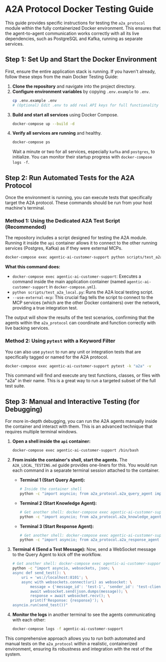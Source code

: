 # A2A Protocol Docker Testing Guide

This guide provides specific instructions for testing the `a2a_protocol` module within the fully containerized Docker environment. This ensures that the agent-to-agent communication works correctly with all its live dependencies, such as PostgreSQL and Kafka, running as separate services.

## Step 1: Set Up and Start the Docker Environment

First, ensure the entire application stack is running. If you haven't already, follow these steps from the main Docker Testing Guide:

1.  **Clone the repository** and navigate into the project directory.
2.  **Configure environment variables** by copying `.env.example` to `.env`.
    ```bash
    cp .env.example .env
    # (Optional) Edit .env to add real API keys for full functionality
    ```
3.  **Build and start all services** using Docker Compose.
    ```bash
    docker-compose up --build -d
    ```
4.  **Verify all services are running** and healthy.
    ```bash
    docker-compose ps
    ```
    Wait a minute or two for all services, especially `kafka` and `postgres`, to initialize. You can monitor their startup progress with `docker-compose logs -f`.

## Step 2: Run Automated Tests for the A2A Protocol

Once the environment is running, you can execute tests that specifically target the A2A protocol. These commands should be run from your host machine's terminal.

### Method 1: Using the Dedicated A2A Test Script (Recommended)

The repository includes a script designed for testing the A2A module. Running it inside the `api` container allows it to connect to the other running services (Postgres, Kafka) as if they were external MCPs.

```bash
docker-compose exec agentic-ai-customer-support python scripts/test_a2a_local.py --use-external-mcp
```

**What this command does:**
- `docker-compose exec agentic-ai-customer-support`: Executes a command inside the main application container (named `agentic-ai-customer-support` in `docker-compose.yml`).
- `python scripts/test_a2a_local.py`: Runs the A2A local testing script.
- `--use-external-mcp`: This crucial flag tells the script to connect to the MCP services (which are the other Docker containers) over the network, providing a true integration test.

The output will show the results of the test scenarios, confirming that the agents within the `a2a_protocol` can coordinate and function correctly with live backing services.

### Method 2: Using `pytest` with a Keyword Filter

You can also use `pytest` to run any unit or integration tests that are specifically tagged or named for the A2A protocol.

```bash
docker-compose exec agentic-ai-customer-support pytest -k "a2a" -v
```

This command will find and execute any test functions, classes, or files with "a2a" in their name. This is a great way to run a targeted subset of the full test suite.

## Step 3: Manual and Interactive Testing (for Debugging)

For more in-depth debugging, you can run the A2A agents manually inside the container and interact with them. This is an advanced technique that requires multiple terminal windows.

1.  **Open a shell inside the `api` container:**
    ```bash
    docker-compose exec agentic-ai-customer-support /bin/bash
    ```

2.  **From inside the container's shell, start the agents.** The `A2A_LOCAL_TESTING.md` guide provides one-liners for this. You would run each command in a separate terminal session attached to the container.

    *   **Terminal 1 (Start Query Agent):**
        ```bash
        # Inside the container shell
        python -c "import asyncio; from a2a_protocol.a2a_query_agent import A2AQueryAgent; asyncio.run(A2AQueryAgent('query-agent-1').start())"
        ```
    *   **Terminal 2 (Start Knowledge Agent):**
        ```bash
        # Get another shell: docker-compose exec agentic-ai-customer-support /bin/bash
        python -c "import asyncio; from a2a_protocol.a2a_knowledge_agent import A2AKnowledgeAgent; asyncio.run(A2AKnowledgeAgent('knowledge-agent-1').start())"
        ```
    *   **Terminal 3 (Start Response Agent):**
        ```bash
        # Get another shell: docker-compose exec agentic-ai-customer-support /bin/bash
        python -c "import asyncio; from a2a_protocol.a2a_response_agent import A2AResponseAgent; asyncio.run(A2AResponseAgent('response-agent-1').start())"
        ```

3.  **Terminal 4 (Send a Test Message):**
    Now, send a WebSocket message to the Query Agent to kick off the workflow.
    ```bash
    # Get another shell: docker-compose exec agentic-ai-customer-support /bin/bash
    python -c "import asyncio, websockets, json; \
    async def send_test(): \
        uri = 'ws://localhost:8101'; \
        async with websockets.connect(uri) as websocket: \
            message = {'message_id': 'test-1', 'sender_id': 'test-client', 'receiver_id': 'query-agent-1', 'message_type': 'customer_query', 'payload': {'query': 'How do I reset my password?', 'customer_id': 'test_customer_12345'}}; \
            await websocket.send(json.dumps(message)); \
            response = await websocket.recv(); \
            print(f'Response: {response}'); \
    asyncio.run(send_test())"
    ```

4.  **Monitor the logs** in another terminal to see the agents communicating with each other:
    ```bash
    docker-compose logs -f agentic-ai-customer-support
    ```

This comprehensive approach allows you to run both automated and manual tests on the `a2a_protocol` within a realistic, containerized environment, ensuring its robustness and integration with the rest of the system.